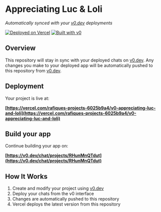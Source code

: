 # Appreciating Luc & Loli

*Automatically synced with your [v0.dev](https://v0.dev) deployments*

[![Deployed on Vercel](https://img.shields.io/badge/Deployed%20on-Vercel-black?style=for-the-badge&logo=vercel)](https://vercel.com/rafiques-projects-6025b9a4/v0-appreciating-luc-and-loli)
[![Built with v0](https://img.shields.io/badge/Built%20with-v0.dev-black?style=for-the-badge)](https://v0.dev/chat/projects/RHunMnQTdut)

## Overview

This repository will stay in sync with your deployed chats on [v0.dev](https://v0.dev).
Any changes you make to your deployed app will be automatically pushed to this repository from [v0.dev](https://v0.dev).

## Deployment

Your project is live at:

**[https://vercel.com/rafiques-projects-6025b9a4/v0-appreciating-luc-and-loli](https://vercel.com/rafiques-projects-6025b9a4/v0-appreciating-luc-and-loli)**

## Build your app

Continue building your app on:

**[https://v0.dev/chat/projects/RHunMnQTdut](https://v0.dev/chat/projects/RHunMnQTdut)**

## How It Works

1. Create and modify your project using [v0.dev](https://v0.dev)
2. Deploy your chats from the v0 interface
3. Changes are automatically pushed to this repository
4. Vercel deploys the latest version from this repository